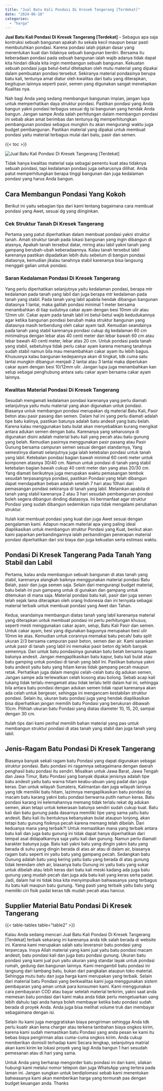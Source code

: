 ```yaml
---
title: "Jual Batu Kali Pondasi Di Kresek Tangerang [Terdekat]"
date: "2024-06-18"
categories: 
  - "harga"
---
```


**Jual Batu Kali Pondasi Di Kresek Tangerang \[Terdekat\]** – Sebagus apa saja kontruksi sebuah bangunan apakah itu sekala kecil maupun besar pasti membutuhkan pondasi. Karena pondasi ialah pijakan dasar yang menentukan kuat dan tidaknya sebuah bangunan berdiri. Bersama itu keberadaan pondasi pada sebuah bangunan ialah wajib adanya tidak dapat kita hindari dikala kita ingin membangun sebuah bangunan. Kekuatan sebuah pondasi juga betul-betul ditetapkan oleh mutu material yang dipakai dalam pembuatan pondasi tersebut. Sekiranya material pondasinya berupa batu kali, tentunya amat diatur oleh kwalitas dari batu yang diterapkan, begitupun lainnya seperti pasir, semen yang digunakan sangat menetapkan Kualitas nya.

Nah bagi Anda yang sedang membangun bangunan impian, jangan lupa untuk memperhatikan daya struktur pondasi. Pastikan pondasi yang Anda bangun yakni pondasi terbagus sesuai dg isi bangunan yang hendak Anda bangun. Jangan sampe Anda salah perhitungan dalam membangun pondasi ini sebab akan amat berimbas dan tentunya dg memperhitungkan pembangunan pondasi sebagus mungkin itu akan mengurangi waktu juga budget pembangunan. Pastikan material yang dipakai untuk membuat pondasi yaitu material terbagus mulai dari batu, pasir dan semen.

{{< toc >}}

![Jual Batu Kali Pondasi Di Kresek Tangerang [Terdekat]](/images/jual-batu-kali-28.png)

Tidak hanya kwalitas material saja sebagai penentu kuat atau tidaknya sebuah pondasi, tapi kedalaman pondasi juga seharusnya dilihat. Anda patut memperhitungkan berapa tinggi bangunan dan juga kedalaman pondasi yang harus Anda bangun.

## Cara Membangun Pondasi Yang Kokoh

Berikut ini yaitu sebagian tips dari kami tentang bagaimana cara membuat pondasi yang Awet, sesuai dg yang diinginkan.

### Cek Struktur Tanah Di Kresek Tangerang

Pertama yang patut diperhatikan dalam membuat pondasi yakni struktur tanah. Amati struktur tanah pada lokasi bangunan yang ingin dibangun di atasnya, Apakah tanah tersebut datar, miring atau labil yakni tanah yang gampang berubah-ubah keberadaannya. Kalau tanah tersebut labil karenanya pastikan dipadatkan lebih dulu sebelum di bangun pondasi diatasnya, kemudian jikalau tanahnya stabil karenanya bisa langsung menggali galian untuk pondasi.

### Saran Kedalaman Pondasi Di Kresek Tangerang

Yang perlu diperhatikan selanjutnya yaitu kedalaman pondasi, berapa mtr kedalaman pada tanah yang labil dan juga berapa mtr kedalaman pada tanah yang stabil. Pada tanah yang labil apabila hendak dibangun bangunan diatasnya 1 lantai, maka galilah pondasi minimal 1 meter bersama menambahkan di tiap sudutnya cakar ayam dengan besi 10mm ulir atau 12mm ulir. Cakar ayam pada tanah labil ini betul-betul wajib kedudukannya agar ketika bangunan pondasi berubah maka struktur bangunan yang diatasnya masih terbendung oleh cakar ayam tadi. Kemudian seandainya pada tanah yang stabil karenanya pondasi cukup dg kedalaman 60 cm minimalnya dengan lebar atas 40 centi meter dan lebar bawah 60 cm atau lebar bawah 40 centi meter, lebar atas 20 cm. Untuk pondasi pada tanah yang stabil, sebetulnya tidak perlu cakar ayam karena memang tanahnya sudah stabil namun bila mau menambahkan cakar ayam itu lebih bagus. Khususnya kalau bangunan kedepannya akan di tingkat, tdk cuma satu lantai mungkin dibangun menjadi 2 lantai atau 3 lantai maka diperlukan cakar ayam dengan besi 10/12mm ulir. Jangan lupa juga menambahkan kan selup sebagai penghubung antara satu cakar ayam bersama cakar ayam lainnya.

### Kwalitas Material Pondasi Di Kresek Tangerang

Sesudah mengamati kedalaman pondasi karenanya yang perlu diamati selanjutnya yaitu mutu material yang akan digunakan untuk pondasi. Biasanya untuk membangun pondasi merupakan dg material Batu Kali, Pasir beton atau pasir pasang dan semen. Dalam hal ini yang perlu diamati adalah tipe batu kalinya, pastikan batunya adalah batu andesit yang batu belah. Karena kalau menggunakan batu bulat akan menyebabkan kurang mengikat antara adukan semen dengan batu. Karenanya yang seharusnya di digunakan disini adalah material batu kali yang pecah atau batu gunung yang belah. Kemudian pasirnya menggunakan pasir pasang atau Pasir Gunung bersama campuran semen sesuai dengan standarnya, Yang semestinya diamati selanjutnya juga ialah ketebalan pondasi untuk tanah yang labil. Ketebalan pondasi bagian bawah minimal 60 centi meter untuk komponen atasnya 30/40 cm. Namun untuk pondasi di tanah yang stabil ketebalan bagian bawah cukup 40 centi meter dan yang atas 20/30 cm. Yang diamati berikutnya juga merupakan waktu pemasangan tembok sesudah terpasangnya pondasi, pastikan Pondasi yang telah dibangun dapat mendapatkan beban adalah setelah 7 hari atau 10hari dari pemasangan pondasi sekiranya di tanah yang labil. Melainkan apabila di tanah yang stabil karenanya 2 atau 3 hari sesudah pembangunan pondasi boleh segera dibangun dinding diatasnya. Ini bermanfaat agar struktur Pondasi yang sudah dibangun sedemikian rupa tidak mengalami perubahan struktur.

Itulah kiat membuat pondasi yang kuat dan juga Awet sesuai dengan pengalaman kami. Adapun macam material apa yang paling ideal diaplikasikan untuk membangun struktur Pondasi yang Kuat, berikut akan kami paparkan perbandingannya ialah perbandingan penerapan material pondasi diperhatikan dari sisi biaya dan juga kekuatan serta estimasi waktu.

## Pondasi Di Kresek Tangerang Pada Tanah Yang Stabil dan Labil

Pertama, kalau anda membangun sebuah bangunan di atas tanah yang stabil, karenanya alangkah baiknya menggunakan material pondasi Batu Belah, pasir dan juga semen saja. Selain dari mengurangi budget material, batu belah ini pun gampang untuk di gunakan dan gampang untuk ditemukan di mana saja. Material pondasi batu kali, pasir dan juga semen telah sejak lama diterapkan oleh orang Indonesia dan ini ternyata sebagai material terbaik untuk membuat pondasi yang Awet dan Tahan.

Kedua, seandainya membangun diatas tanah yang labil karenanya material yang diterapkan untuk membuat pondasi ini perlu perhitungan khusus; seperti mesti menggunakan cakar ayam, selup, Batu Kali Pasir dan semen. Untuk cakar ayam, besi yang digunakan bagusnya merupakan besi ulir 10mm ke atas. Kemudian untuk corannya memakai batu pecah/ batu split ukuran 2/3 bersama campuran pasir beton, semen dan air. Kami sarankan untuk pasir di tanah yang labil ini memakai pasir beton dg lebih banyak semennya. Dan untuk batu pondasinya gunakan batu belah bersama ragam batunya andesit. Jangan mengaplikasikan batu kapur, batu kali bulat atau batu gamping untuk pondasi di tanah yang labil ini. Pastikan batunya yakni batu andesit yaitu batu yang hitam keras tidak gampang pecah maupun retak. Perhatikan juga dalam mengisi celah-celah batu dg adukan semen, Jangan sampe ada terlewatkan celah kosong atau bolong. Sebab acap kali tukang tidak terlalu mengamati atau tidak terlalu teliti dalam hal ini, sehingga bila antara batu pondasi dengan adukan semen tidak rapat karenanya akan ada celah untuk bergeser, sehingga ini mengancam kestabilan struktur pondasi. Selain itu, ukuran batu pondasi juga yang hendak diaplikasikan bisa diperhatikan jangan memilih batu Pondasi yang berukuran dibawah 10cm. Pilihlah ukuran batu Pondasi yang diatas diameter 10, 15, 20, sampai dengan 30 cm.

Itulah tips dari kami perihal memilih bahan material yang pas untuk membangun struktur pondasi di atas tanah yang stabil dan juga tanah yang labil.

## Jenis-Ragam Batu Pondasi Di Kresek Tangerang

Biasanya banyak sekali ragam batu Pondasi yang dapat digunakan sebagai struktur pondasi. Batu pondasi ini ragamnya sebagaimana dengan daerah penghasil batu pondasi itu sendiri. Misalkan untuk Jawa Barat, Jawa Tengah dan Jawa Timur, Batu Pondasi yang banyak dipakai jenisnya adalah tipe batu andesit yaitu batu warna hitam keabu-abuan yang padat dan juga keras. Dan untuk wilayah Sumatera, Kalimantan dan juga wilayah lainnya yang tdk memiliki batu hitam, lazimnya mengaplikasikan batu pondasi dg macam batu karang yakni batu pondasi berwarna putih namun keras. Batu pondasi karang ini kelemahannya memang tidak terlalu rekat dg adukan semen, akan tetapi untuk kekerasan batunya sendiri sudah cukup kuat. Batu kali dan batu gunung pada dasarnya memiliki tipe yang sama yaitu batu andesit. Batu kali itu bentuknya kebanyakan bulat ataupun lonjong, akan tetapi batu gunung fisiknya pecah karena memang telah dibelah. Dari keduanya mana yang terbaik?! Untuk memastikan mana yang terbaik antara batu kali dan juga batu gunung ini tidak dapat hanya diperhatikan dari tempat asal didapatkannya saja yaitu kali dan gunung. Namun perlu diamati karakter batunya juga. Batu kali yakni batu yang dingin yakni batu yang berada di suhu yang dingin berada di atas air atau di dalam air, biasanya ragam batu seperti ini yaitu batu yang gampang pecah. Sedangkan batu Gunung adalah batu yang kering yaitu batu yang berada di atas gunung tidak terendam oleh air, biasanya batu Gunung ini yaitu batu yang sukar untuk dibelah atau lebih keras dari batu kali meski kadang ada juga batu gunung yang mudah pecah dan juga ada batu kali yang keras serta padat. Jadi, dalam hal ini tidak bisa kita menyimpulkan bahwasanya yang terbagus itu batu kali maupun batu gunung. Yang pasti yang terbaik yaitu batu yang memiliki ciri fisik padat keras tdk mudah pecah atau hancur.

## Supplier Material Batu Pondasi Di Kresek Tangerang

{{< table-tables table="table2" >}}

Kalau Anda sedang mencari Jual Batu Kali Pondasi Di Kresek Tangerang \[Terdekat\] terbaik sekarang ini karenanya anda tdk salah berada di website ini. Karena kami merupakan salah satu leveransir batu pondasi yang terpercaya. Insya Allah material yang kami jual yaitu batu pondasi macam andesit, batu pondasi kali dan juga batu pondasi gunung. Ukuran batu pondasi yang kami jual pun yaitu ukuran yang standar layak untuk pondasi rumah, gedung dan bangunan lainnya. Kami mengambil batu pondasi ini langsung dari tambang batu, bukan dari pangkalan ataupun toko material. Sehingga mutu batu dan juga harga kami merupakan yang terbaik. Selain dari material batu Pondasi yang berkwalitas kami juga menggunakan sistem pembayaran yang aman untuk para konsumen kami. Kami menggunakan cara pembayaran COD atau bayar setelah material terkirim, yakni saat anda memesan batu pondasi dari kami maka anda tidak perlu mengeluarkan uang lebih dahulu tapi anda hanya boleh membayar ketika batu pondasi sudah berada di proyek Anda. Anda juga bisa melihat volume truk dan membayar sebagaimana dengan isi.

Selain itu kami juga menggratiskan biaya pengiriman sehingga Anda tdk perlu kuatir akan kena charger atau terkena tambahan biaya ongkos kirim, karena kami sudah memastikan batu Pondasi yang anda pesan ke kami itu bebas biaya pengiriman alias cuma-cuma ongkos kirim. Anda cukup memberikan domisili terhadap kami Secara lengkap, selanjutnya matrial akan kami kirim ke lokasi proyek yang lagi Anda bangun 1 hari sesudah pemesanan atau di hari yang sama.

Untuk Anda yang berharap mengorder batu pondasi ini dari kami, silakan hubungi kami melalui nomor telepon dan juga WhatsApp yang tertera pada laman ini. Jangan sungkan untuk berdiplomasi sebab kami menentukan bahwasanya kami akan memberikan harga yang termurah pas dengan budget keuangan anda. Thanks
